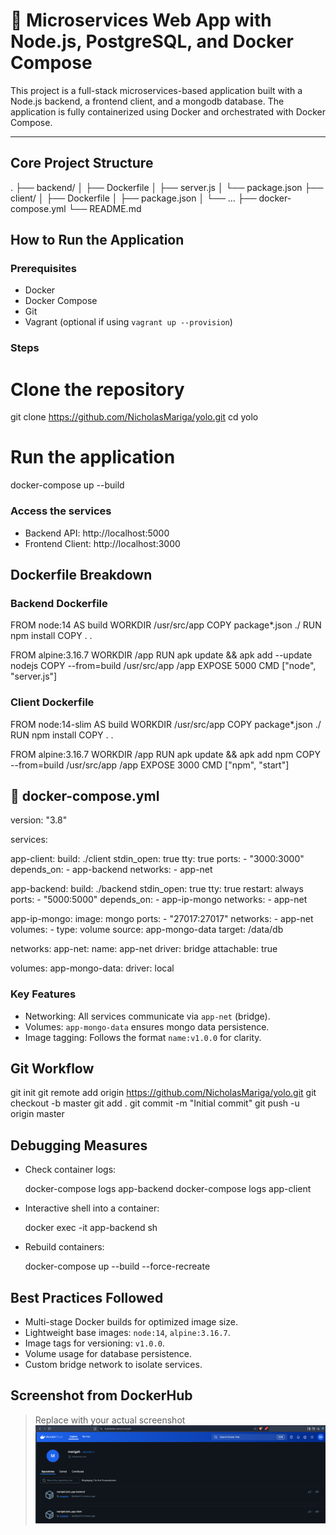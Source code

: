 # 🧩 Microservices Web App with Node.js, PostgreSQL, and Docker Compose

This project is a full-stack microservices-based application built with a Node.js backend, a frontend client, and a mongodb database. The application is fully containerized using Docker and orchestrated with Docker Compose.

---

## Core Project Structure

.
├── backend/
│   ├── Dockerfile
│   ├── server.js
│   └── package.json
├── client/
│   ├── Dockerfile
│   ├── package.json
│   └── ...
├── docker-compose.yml
└── README.md

## How to Run the Application

### Prerequisites

- Docker
- Docker Compose
- Git
- Vagrant (optional if using `vagrant up --provision`)

### Steps

# Clone the repository
git clone https://github.com/NicholasMariga/yolo.git
cd yolo

# Run the application
docker-compose up --build

### Access the services

- Backend API: http://localhost:5000
- Frontend Client: http://localhost:3000

## Dockerfile Breakdown

### Backend Dockerfile

FROM node:14 AS build
WORKDIR /usr/src/app
COPY package*.json ./
RUN npm install
COPY . .

FROM alpine:3.16.7
WORKDIR /app
RUN apk update && apk add --update nodejs
COPY --from=build /usr/src/app /app
EXPOSE 5000
CMD ["node", "server.js"]

### Client Dockerfile

FROM node:14-slim AS build
WORKDIR /usr/src/app
COPY package*.json ./
RUN npm install
COPY . .

FROM alpine:3.16.7
WORKDIR /app
RUN apk update && apk add npm
COPY --from=build /usr/src/app /app
EXPOSE 3000
CMD ["npm", "start"]


## 🔧 docker-compose.yml

version: "3.8"

services:

  app-client:
    build: ./client
    stdin_open: true
    tty: true
    ports:
      - "3000:3000"
    depends_on: 
      - app-backend
    networks:
      - app-net

  app-backend:
    build: ./backend
    stdin_open: true
    tty: true
    restart: always
    ports:
      - "5000:5000"
    depends_on: 
      - app-ip-mongo
    networks:
      - app-net

 
  app-ip-mongo:
    image: mongo
    ports:
      - "27017:27017"
    networks:
      - app-net
    volumes:
      - type: volume
        source: app-mongo-data
        target: /data/db


networks:
  app-net:
    name: app-net
    driver: bridge
    attachable: true


volumes:
  app-mongo-data:
    driver: local


### Key Features

- Networking: All services communicate via `app-net` (bridge).
- Volumes: `app-mongo-data` ensures mongo data persistence.
- Image tagging: Follows the format `name:v1.0.0` for clarity.


## Git Workflow

git init
git remote add origin https://github.com/NicholasMariga/yolo.git
git checkout -b master
git add .
git commit -m "Initial commit"
git push -u origin master

##  Debugging Measures

- Check container logs:
  
  docker-compose logs app-backend
  docker-compose logs app-client
  
- Interactive shell into a container:

  docker exec -it app-backend sh
  
- Rebuild containers:
 
  docker-compose up --build --force-recreate
  
## Best Practices Followed

- Multi-stage Docker builds for optimized image size.
- Lightweight base images: `node:14`, `alpine:3.16.7`.
- Image tags for versioning: `v1.0.0`.
- Volume usage for database persistence.
- Custom bridge network to isolate services.

## Screenshot from DockerHub

> Replace with your actual screenshot  
![DockerHub](./images/dockerhub-screenshot.png)

